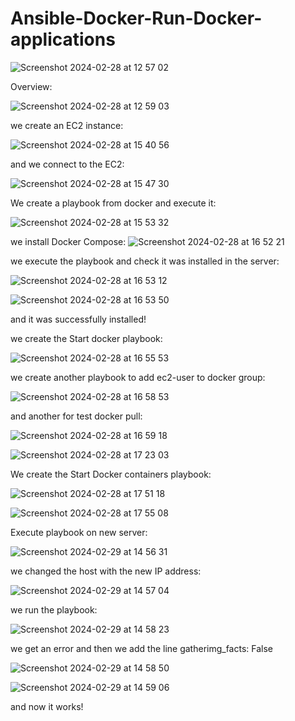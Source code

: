 # Ansible-Docker-Run-Docker-applications

![Screenshot 2024-02-28 at 12 57 02](https://github.com/redjules/Ansible-Docker-Run-Docker-applications/assets/106017493/cf201cd0-c170-40a8-9b21-2ecae8e65c99)

Overview:

![Screenshot 2024-02-28 at 12 59 03](https://github.com/redjules/Ansible-Docker-Run-Docker-applications/assets/106017493/1e975b68-3d55-4ecc-82f6-c5cd5be58499)

we create an EC2 instance:

![Screenshot 2024-02-28 at 15 40 56](https://github.com/redjules/Ansible-Docker-Run-Docker-applications/assets/106017493/86284c41-fffd-461c-8258-4c71b5bf5c55)

and we connect to the EC2:

![Screenshot 2024-02-28 at 15 47 30](https://github.com/redjules/Ansible-Docker-Run-Docker-applications/assets/106017493/1163e9f8-5c1a-41c6-80ce-653c9334ec87)

We create a playbook from docker and execute it:

![Screenshot 2024-02-28 at 15 53 32](https://github.com/redjules/Ansible-Docker-Run-Docker-applications/assets/106017493/c2e23d16-0a42-480e-962e-78a4f4babd38)

we install Docker Compose:
![Screenshot 2024-02-28 at 16 52 21](https://github.com/redjules/Ansible-Docker-Run-Docker-applications/assets/106017493/492802d3-d784-475b-aef3-068e13f51cd5)

we execute the playbook and check it was installed in the server:

![Screenshot 2024-02-28 at 16 53 12](https://github.com/redjules/Ansible-Docker-Run-Docker-applications/assets/106017493/1d435e79-e01d-479e-8e58-d14d6c87c110)


![Screenshot 2024-02-28 at 16 53 50](https://github.com/redjules/Ansible-Docker-Run-Docker-applications/assets/106017493/91de2cde-0ffb-4589-8bd8-cd5ba80ef397)


and it was successfully installed!

we create the Start docker playbook:

![Screenshot 2024-02-28 at 16 55 53](https://github.com/redjules/Ansible-Docker-Run-Docker-applications/assets/106017493/10a63a56-3db4-4e25-a1c3-6a897bc3581a)

we create another playbook to add ec2-user to docker group:

![Screenshot 2024-02-28 at 16 58 53](https://github.com/redjules/Ansible-Docker-Run-Docker-applications/assets/106017493/9cc8f778-9c42-44c5-aa1f-ac19e7824d85)

and another for test docker pull:

![Screenshot 2024-02-28 at 16 59 18](https://github.com/redjules/Ansible-Docker-Run-Docker-applications/assets/106017493/3ddf7eaa-d627-4ca2-bf57-272973951275)


![Screenshot 2024-02-28 at 17 23 03](https://github.com/redjules/Ansible-Docker-Run-Docker-applications/assets/106017493/74eff3f6-4cbc-467b-b243-ab32651dcd6f)

We create the Start Docker containers playbook:

![Screenshot 2024-02-28 at 17 51 18](https://github.com/redjules/Ansible-Docker-Run-Docker-applications/assets/106017493/60a395d4-19e9-47b1-9a1e-86f3e966bb73)


![Screenshot 2024-02-28 at 17 55 08](https://github.com/redjules/Ansible-Docker-Run-Docker-applications/assets/106017493/5b044f7b-10bd-452a-97b8-d70ac5912053)

Execute playbook on new server:

![Screenshot 2024-02-29 at 14 56 31](https://github.com/redjules/Ansible-Docker-Run-Docker-applications/assets/106017493/2e677a1b-b24f-4441-a41a-d412a2b45c4c)

we changed the host with the new IP address:

![Screenshot 2024-02-29 at 14 57 04](https://github.com/redjules/Ansible-Docker-Run-Docker-applications/assets/106017493/06272601-3fe2-446a-872e-327cd6684022)

we run the playbook:

![Screenshot 2024-02-29 at 14 58 23](https://github.com/redjules/Ansible-Docker-Run-Docker-applications/assets/106017493/93161291-2493-41bb-86b6-0029b4733dde)

we get an error and then we add the line gatherimg_facts: False

![Screenshot 2024-02-29 at 14 58 50](https://github.com/redjules/Ansible-Docker-Run-Docker-applications/assets/106017493/8ecc3562-4b1f-4257-bfac-ed0f036c7144)

![Screenshot 2024-02-29 at 14 59 06](https://github.com/redjules/Ansible-Docker-Run-Docker-applications/assets/106017493/2f562e72-a9be-45f9-bed2-226617974b14)

and now it works!


